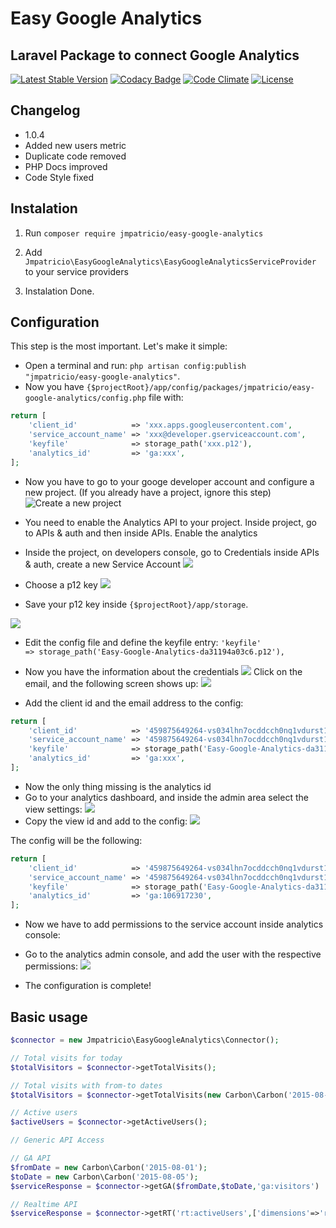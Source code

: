 # Easy Google Analytics
Laravel Package to connect Google Analytics
---
[![Latest Stable Version](https://poser.pugx.org/jmpatricio/easy-google-analytics/v/stable)](https://packagist.org/packages/jmpatricio/easy-google-analytics)
[![Codacy Badge](https://www.codacy.com/project/badge/6040a34eaf90464bb64920edee3a53dd)](https://www.codacy.com/app/jmpatricio/easy-google-analytics)
[![Code Climate](https://codeclimate.com/github/jmpatricio/easy-google-analytics/badges/gpa.svg)](https://codeclimate.com/github/jmpatricio/easy-google-analytics)
[![License](https://poser.pugx.org/jmpatricio/easy-google-analytics/license)](https://packagist.org/packages/jmpatricio/easy-google-analytics)

## Changelog

* 1.0.4
 * Added new users metric
 * Duplicate code removed
 * PHP Docs improved
 * Code Style fixed

## Instalation

1. Run `composer require jmpatricio/easy-google-analytics`

2. Add `Jmpatricio\EasyGoogleAnalytics\EasyGoogleAnalyticsServiceProvider` to your service providers 

3. Instalation Done.

## Configuration

This step is the most important. Let's make it simple:

* Open a terminal and run: `php artisan config:publish "jmpatricio/easy-google-analytics"`.
* Now you have `{$projectRoot}/app/config/packages/jmpatricio/easy-google-analytics/config.php` file with:

```php
return [
    'client_id'            => 'xxx.apps.googleusercontent.com',
    'service_account_name' => 'xxx@developer.gserviceaccount.com',
    'keyfile'              => storage_path('xxx.p12'),
    'analytics_id'         => 'ga:xxx',
];
```	

* Now you have to go to your googe developer account and configure a new project. (If you already have a project, ignore this step)
![Create a new project](https://raw.githubusercontent.com/jmpatricio/easy-google-analytics-files/master/configure_project.png)

* You need to enable the Analytics API to your project. Inside project, go to APIs & auth and then inside APIs. Enable the analytics

* Inside the project, on developers console, go to Credentials inside APIs & auth, create a new Service Account
![](https://raw.githubusercontent.com/jmpatricio/easy-google-analytics-files/master/add_service_account_001.png)

* Choose a p12 key
![](https://raw.githubusercontent.com/jmpatricio/easy-google-analytics-files/master/add_service_account_002.png)

* Save your p12 key inside `{$projectRoot}/app/storage`. 

![](https://raw.githubusercontent.com/jmpatricio/easy-google-analytics-files/master/add_service_account_003.png)

* Edit the config file and define the keyfile entry: `'keyfile'              => storage_path('Easy-Google-Analytics-da31194a03c6.p12'),`

* Now you have the information about the credentials
![](https://raw.githubusercontent.com/jmpatricio/easy-google-analytics-files/master/client_data_001.png)
Click on the email, and the following screen shows up:
![](https://raw.githubusercontent.com/jmpatricio/easy-google-analytics-files/master/client_data_002.png)

* Add the client id and the email address to the config:
```php
return [
	'client_id'            => '459875649264-vs034lhn7ocddcch0nq1vdurst1mr8bu.apps.googleusercontent.com',
	'service_account_name' => '459875649264-vs034lhn7ocddcch0nq1vdurst1mr8bu@developer.gserviceaccount.com',
	'keyfile'              => storage_path('Easy-Google-Analytics-da31194a03c6.p12'),
	'analytics_id'         => 'ga:xxx',
];
```

* Now the only thing missing is the analytics id
 * Go to your analytics dashboard, and inside the admin area select the view settings:
 ![](https://raw.githubusercontent.com/jmpatricio/easy-google-analytics-files/master/admin_analytics_001.png)
 * Copy the view id and add to the config:
 ![](https://raw.githubusercontent.com/jmpatricio/easy-google-analytics-files/master/admin_analytics_002.png)
 
 The config will be the following:

```php 
return [
    'client_id'            => '459875649264-vs034lhn7ocddcch0nq1vdurst1mr8bu.apps.googleusercontent.com',
    'service_account_name' => '459875649264-vs034lhn7ocddcch0nq1vdurst1mr8bu@developer.gserviceaccount.com',
    'keyfile'              => storage_path('Easy-Google-Analytics-da31194a03c6.p12'),
    'analytics_id'         => 'ga:106917230',
];
```
 
 * Now we have to add permissions to the service account inside analytics console:
  * Go to the analytics admin console, and add the user with the respective permissions:
  ![](https://raw.githubusercontent.com/jmpatricio/easy-google-analytics-files/master/service_account_permissions_001.png)	
	
* The configuration is complete!

## Basic usage


```php
$connector = new Jmpatricio\EasyGoogleAnalytics\Connector();

// Total visits for today
$totalVisitors = $connector->getTotalVisits();

// Total visits with from-to dates
$totalVisitors = $connector->getTotalVisits(new Carbon\Carbon('2015-08-01'), new Carbon\Carbon('2015-08-05'));

// Active users
$activeUsers = $connector->getActiveUsers();

// Generic API Access

// GA API
$fromDate = new Carbon\Carbon('2015-08-01');
$toDate = new Carbon\Carbon('2015-08-05');
$serviceResponse = $connector->getGA($fromDate,$toDate,'ga:visitors')

// Realtime API
$serviceResponse = $connector->getRT('rt:activeUsers',['dimensions'=>'rt:country']);
```
		
		
